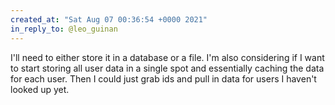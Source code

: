```yaml
---
created_at: "Sat Aug 07 00:36:54 +0000 2021"
in_reply_to: @leo_guinan
---
```


I'll need to either store it in a database or a file. I'm also considering if I want to start storing all user data in a single spot and essentially caching the data for each user. Then I could just grab ids and pull in data for users I haven't looked up yet.